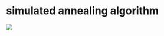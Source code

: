 # simulated annealing algorithm

<img src="https://s3.gifyu.com/images/ezgif.com-video-to-gif-274f6371eb9fcde84.gif">
